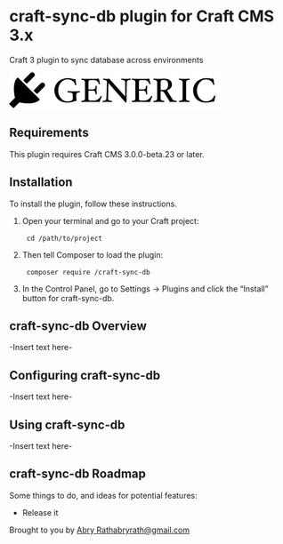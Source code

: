 # craft-sync-db plugin for Craft CMS 3.x

Craft 3 plugin to sync database across environments

![Screenshot](resources/img/plugin-logo.png)

## Requirements

This plugin requires Craft CMS 3.0.0-beta.23 or later.

## Installation

To install the plugin, follow these instructions.

1. Open your terminal and go to your Craft project:

        cd /path/to/project

2. Then tell Composer to load the plugin:

        composer require /craft-sync-db

3. In the Control Panel, go to Settings → Plugins and click the “Install” button for craft-sync-db.

## craft-sync-db Overview

-Insert text here-

## Configuring craft-sync-db

-Insert text here-

## Using craft-sync-db

-Insert text here-

## craft-sync-db Roadmap

Some things to do, and ideas for potential features:

* Release it

Brought to you by [Abry Rath<abryrath@gmail.com>](github.com/abryrath)
